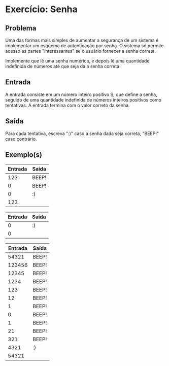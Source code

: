 Exercício: Senha
================


Problema
--------

Uma das formas mais simples de aumentar a segurança de um sistema é implementar um esquema de autenticação por senha. O sistema só permite acesso as partes "interessantes" se o usuário fornecer a senha correta.

Implemente que lê uma senha numérica, e depois lê uma quantidade indefinida de números até que seja da a senha correta.


Entrada
-------

A entrada consiste em um número inteiro positivo S, que define a senha, seguido de uma quantidade indefinida de números inteiros positivos como tentativas. A entrada termina com o valor correto da senha.

Saída
-------

Para cada tentativa, escreva ":)" caso a senha dada seja correta, "BEEP!" caso contrário.


Exemplo(s)
----------

| Entrada | Saída |
|---------|-------|
| 123     | BEEP! |
| 0       | BEEP! |
| 0       | :)    |
| 123     |       |

| Entrada | Saída |
|---------|-------|
| 0       | :)    |
| 0       |       |

| Entrada | Saída |
|---------|-------|
| 54321   | BEEP! |
| 123456  | BEEP! |
| 12345   | BEEP! |
| 1234    | BEEP! |
| 123     | BEEP! |
| 12      | BEEP! |
| 1       | BEEP! |
| 0       | BEEP! |
| 1       | BEEP! |
| 21      | BEEP! |
| 321     | BEEP! |
| 4321    | :)    |
| 54321   |       |

